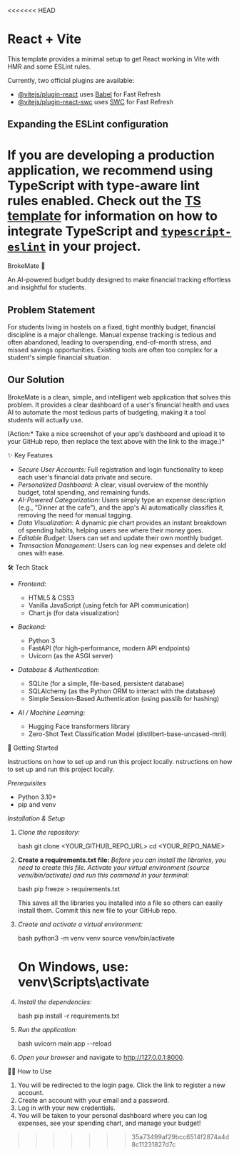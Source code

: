 <<<<<<< HEAD
# React + Vite

This template provides a minimal setup to get React working in Vite with HMR and some ESLint rules.

Currently, two official plugins are available:

- [@vitejs/plugin-react](https://github.com/vitejs/vite-plugin-react/blob/main/packages/plugin-react) uses [Babel](https://babeljs.io/) for Fast Refresh
- [@vitejs/plugin-react-swc](https://github.com/vitejs/vite-plugin-react/blob/main/packages/plugin-react-swc) uses [SWC](https://swc.rs/) for Fast Refresh

## Expanding the ESLint configuration

If you are developing a production application, we recommend using TypeScript with type-aware lint rules enabled. Check out the [TS template](https://github.com/vitejs/vite/tree/main/packages/create-vite/template-react-ts) for information on how to integrate TypeScript and [`typescript-eslint`](https://typescript-eslint.io) in your project.
=======
 BrokeMate 💸

An AI-powered budget buddy designed to make financial tracking effortless and insightful for students.

## Problem Statement

For students living in hostels on a fixed, tight monthly budget, financial discipline is a major challenge. Manual expense tracking is tedious and often abandoned, leading to overspending, end-of-month stress, and missed savings opportunities. Existing tools are often too complex for a student's simple financial situation.

## Our Solution

BrokeMate is a clean, simple, and intelligent web application that solves this problem. It provides a clear dashboard of a user's financial health and uses AI to automate the most tedious parts of budgeting, making it a tool students will actually use.

(Action:* Take a nice screenshot of your app's dashboard and upload it to your GitHub repo, then replace the text above with the link to the image.)*

✨ Key Features

  * *Secure User Accounts:* Full registration and login functionality to keep each user's financial data private and secure.
  * *Personalized Dashboard:* A clear, visual overview of the monthly budget, total spending, and remaining funds.
  * *AI-Powered Categorization:* Users simply type an expense description (e.g., "Dinner at the cafe"), and the app's AI automatically classifies it, removing the need for manual tagging.
  * *Data Visualization:* A dynamic pie chart provides an instant breakdown of spending habits, helping users see where their money goes.
  * *Editable Budget:* Users can set and update their own monthly budget.
  * *Transaction Management:* Users can log new expenses and delete old ones with ease.

 🛠 Tech Stack

  * *Frontend:*

      * HTML5 & CSS3
      * Vanilla JavaScript (using fetch for API communication)
      * Chart.js (for data visualization)

  * *Backend:*

      * Python 3
      * FastAPI (for high-performance, modern API endpoints)
      * Uvicorn (as the ASGI server)

  * *Database & Authentication:*

      * SQLite (for a simple, file-based, persistent database)
      * SQLAlchemy (as the Python ORM to interact with the database)
      * Simple Session-Based Authentication (using passlib for hashing)

  * *AI / Machine Learning:*

      * Hugging Face transformers library
      * Zero-Shot Text Classification Model (distilbert-base-uncased-mnli)

 🚀 Getting Started

Instructions on how to set up and run this project locally.
nstructions on how to set up and run this project locally.

 *Prerequisites*

  * Python 3.10+
  * pip and venv

 *Installation & Setup*

1.  *Clone the repository:*

    bash
    git clone <YOUR_GITHUB_REPO_URL>
    cd <YOUR_REPO_NAME>
    

2.  **Create a requirements.txt file:**
    *Before you can install the libraries, you need to create this file. Activate your virtual environment (source venv/bin/activate) and run this command in your terminal:*

    bash
    pip freeze > requirements.txt
    

    This saves all the libraries you installed into a file so others can easily install them. Commit this new file to your GitHub repo.

3.  *Create and activate a virtual environment:*

    bash
    python3 -m venv venv
    source venv/bin/activate
    # On Windows, use: venv\Scripts\activate
    

4.  *Install the dependencies:*

    bash
      pip install -r requirements.txt
    

5.  *Run the application:*

    bash
    uvicorn main:app --reload
    

6.  *Open your browser* and navigate to http://127.0.0.1:8000.

 🧑‍💻 How to Use

1.  You will be redirected to the login page. Click the link to register a new account.
2.  Create an account with your email and a password.
3.  Log in with your new credentials.
4.  You will be taken to your personal dashboard where you can log expenses, see your spending chart, and manage your budget\!
>>>>>>> 35a73499af29bcc6514f2874a4d8c11231827d7c
